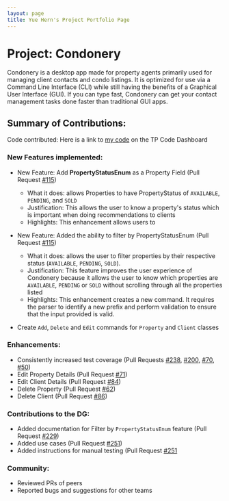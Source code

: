 ```yaml
---
layout: page
title: Yue Hern's Project Portfolio Page
---
```


# Project: Condonery

Condonery is a desktop app made for property agents primarily used for managing client contacts and condo listings.
It is optimized for use via a Command Line Interface (CLI) while still having the benefits of a Graphical User Interface (GUI).
If you can type fast, Condonery can get your contact management tasks done faster than traditional GUI apps.

## Summary of Contributions:

Code contributed: Here is a link to [my code](https://nus-cs2103-ay2223s1.github.io/tp-dashboard/?search=yuehernkang&breakdown=true&sort=groupTitle&sortWithin=title&since=2022-09-16&timeframe=commit&mergegroup=&groupSelect=groupByRepos&checkedFileTypes=docs~functional-code~test-code~other) on the TP Code Dashboard

### New Features implemented:

- New Feature: Add **PropertyStatusEnum** as a Property Field (Pull Request [#115](https://github.com/AY2223S1-CS2103-W14-1/tp/pull/115))
  - What it does: allows Properties to have PropertyStatus of `AVAILABLE`, `PENDING`, and `SOLD`
  - Justification: This allows the user to know a property's status which is important when doing recommendations to clients
  - Highlights: This enhancement allows users to

- New Feature: Added the ability to filter by PropertyStatusEnum (Pull Request [#115](https://github.com/AY2223S1-CS2103-W14-1/tp/pull/115))
  - What it does: allows the user to filter properties by their respective status (`AVAILABLE`, `PENDING`, `SOLD`).
  - Justification: This feature improves the user experience of Condonery because it allows the user to
  know which properties are `AVAILABLE`, `PENDING` or `SOLD` without scrolling through all the properties listed
  - Highlights: This enhancement creates a new command. It requires the parser to identify a new prefix and perform
validation to ensure that the input provided is valid.

- Create `Add`, `Delete` and `Edit` commands for `Property` and `Client` classes

### Enhancements:
- Consistently increased test coverage (Pull Requests [#238](https://github.com/AY2223S1-CS2103-W14-1/tp/pull/238),
  [#200](https://github.com/AY2223S1-CS2103-W14-1/tp/pull/200), [#70](https://github.com/AY2223S1-CS2103-W14-1/tp/pull/70),
  [#50](https://github.com/AY2223S1-CS2103-W14-1/tp/pull/50))
- Edit Property Details (Pull Request [#71](https://github.com/AY2223S1-CS2103-W14-1/tp/pull/71))
- Edit Client Details (Pull Request [#84](https://github.com/AY2223S1-CS2103-W14-1/tp/pull/84))
- Delete Property (Pull Request [#62](https://github.com/AY2223S1-CS2103-W14-1/tp/pull/62))
- Delete Client (Pull Request [#86](https://github.com/AY2223S1-CS2103-W14-1/tp/pull/86))

### Contributions to the DG:
- Added documentation for Filter by `PropertyStatusEnum` feature (Pull Request [#229](https://github.com/AY2223S1-CS2103-W14-1/tp/pull/229))
- Added use cases (Pull Request [#251](https://github.com/AY2223S1-CS2103-W14-1/tp/pull/251))
- Added instructions for manual testing (Pull Request [#251](https://github.com/AY2223S1-CS2103-W14-1/tp/pull/251)

### Community:
- Reviewed PRs of peers
- Reported bugs and suggestions for other teams
